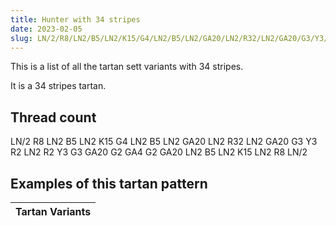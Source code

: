 ```yaml
---
title: Hunter with 34 stripes
date: 2023-02-05
slug: LN/2/R8/LN2/B5/LN2/K15/G4/LN2/B5/LN2/GA20/LN2/R32/LN2/GA20/G3/Y3/R2/LN2/R2/Y3/G3/GA20/G2/GA4/G2/GA20/LN2/B5/LN2/K15/LN2/R8/LN/2
---
```

This is a list of all the tartan sett variants with 34 stripes.

It is a 34 stripes tartan.


## Thread count
LN/2 R8 LN2 B5 LN2 K15 G4 LN2 B5 LN2 GA20 LN2 R32 LN2 GA20 G3 Y3 R2 LN2 R2 Y3 G3 GA20 G2 GA4 G2 GA20 LN2 B5 LN2 K15 LN2 R8 LN/2

## Examples of this tartan pattern

| Tartan Variants |
|---------------|
